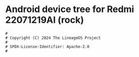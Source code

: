 # Android device tree for Redmi 22071219AI (rock)

```
#
# Copyright (C) 2024 The LineageOS Project
#
# SPDX-License-Identifier: Apache-2.0
#
```
